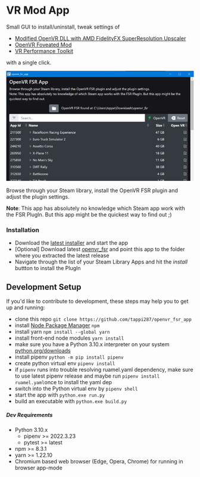 # VR Mod App

Small GUI to install/uninstall, tweak settings of 
 - [Modified OpenVR DLL with AMD FidelityFX SuperResolution Upscaler](https://github.com/fholger/openvr_fsr#modified-openvr-dll-with-amd-fidelityfx-superresolution-upscaler)
 - [OpenVR Foveated Mod](https://github.com/fholger/openvr_foveated)
 - [VR Performance Toolkit](https://github.com/fholger/vrperfkit)

with a single click.

<p align="center">
    <img src="data/screen.webp" alt="Screenshot" width="560">
</p>

Browse through your Steam library, install the OpenVR FSR plugin and adjust the plugin settings.

<b>Note</b>: This app has absolutely no knowledge which Steam app work with the FSR PlugIn. But this app might be the quickest way to find out ;)

### Installation
- Download the <a href="https://github.com/tappi287/openvr_fsr_app/releases">latest installer</a> and start the app
- [Optional] Download latest [openvr_fsr](https://github.com/fholger/openvr_fsr/releases/latest) and point this app to
  the folder where you extracted the latest release
- Navigate through the list of your Steam Library Apps and hit the <i>install</i> buttton to install the PlugIn

## Development Setup
If you'd like to contribute to development, these steps may help you to get up and running:
 - clone this repo `git clone https://github.com/tappi287/openvr_fsr_app`
 - install [Node Package Manager](https://nodejs.org/en/download/) `npm`
 - install yarn `npm install --global yarn`
 - install front-end node modules `yarn install`
 - make sure you have a Python 3.10.x interpreter on your system [python.org/downloads](https://www.python.org/downloads/)
 - install pipenv `python -m pip install pipenv`
 - create python virtual env `pipenv install`
 - if `pipenv` runs into trouble resolving ruamel.yaml dependency, make sure to use latest pipenv release and maybe 
   run `pipenv install ruamel.yaml`once to install the yaml dep
 - switch into the Python virtual env by `pipenv shell`
 - start the app with `python.exe run.py`
 - build an executable with `python.exe build.py`

  ##### Dev Requirements
 - Python 3.10.x
   - pipenv >= 2022.3.23
   - pytest >= latest
 - npm >= 8.3.1
 - yarn >= 1.22.10
 - Chromium based web browser (Edge, Opera, Chrome) for running in browser app-mode